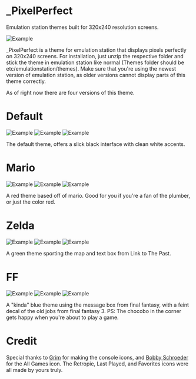 # _PixelPerfect
Emulation station themes built for 320x240 resolution screens.

![Example](/Examples/Default1.png "Default System View")

_PixelPerfect is a theme for emulation station that displays pixels perfectly on 320x240 screens. For installation, just unzip the respective folder and stick the theme in emulation station like normal (Themes folder should be etc/emulationstation/themes). Make sure that you're using the newest version of emulation station, as older versions cannot display parts of this theme correctly.

As of right now there are four versions of this theme.

# Default

![Example](/Examples/Default1.png "Default System View")
![Example](/Examples/Default6.png "Default Detailed View")
![Example](/Examples/Default7.png "Default Basic View")

The default theme, offers a slick black interface with clean white accents.


# Mario

![Example](/Examples/Mario1.png "Default System View")
![Example](/Examples/Mario2.png "Default Detailed View")
![Example](/Examples/Mario3.png "Default Basic View")

A red theme based off of mario. Good for you if you're a fan of the plumber, or just the color red.

# Zelda

![Example](/Examples/Zelda1.png "Default System View")
![Example](/Examples/Zelda2.png "Default Detailed View")
![Example](/Examples/Zelda3.png "Default Basic View")

A green theme sporting the map and text box from Link to The Past.

# FF

![Example](/Examples/FF1.png "Default System View")
![Example](/Examples/FF2.png "Default Detailed View")
![Example](/Examples/FF3.png "Default Basic View")

A "kinda" blue theme using the message box from final fantasy, with a feint decal of the old jobs from final fantasy 3. PS: The chocobo in the corner gets happy when you're about to play a game.


# Credit
Special thanks to [Grim](http://spritedatabase.net/forums/viewtopic.php?f=4&t=1265) for making the console icons, and [Bobby Schroeder](https://twitter.com/ponettplus/status/686787784930160640) for the All Games icon. The Retropie, Last Played, and Favorites icons were all made by yours truly.


